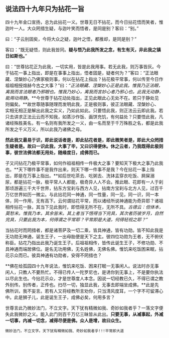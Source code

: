 ##  说法四十九年只为拈花一旨

四十九年金口宣扬，总为此拈花一义。世尊无日不拈花，而今日拈花悟而笑者，惟迦叶一人。大众罔措生疑，与迦叶笑而悟者，是同是别？客曰：“别。”

曰：“子云别固矣，今将大众之疑，迦叶之悟，都推却，是同是别？”

客曰：“既无疑悟，则此我皆同。**疑与悟乃此我所发之念，有生有灭，非此我之镇日如斯也。**”

曰：“世尊拈花正为此我，一切实用，皆是此我用事。若无此我，则万事皆灰。今于拈花一事上指出，即是在事事上指出，悟者固是，疑者何为？”客曰：“正法眼藏、涅槃妙心乃佛家极则事，何以在拈花上指出？拈花极平常事，何以传至今日作祖祖相授煊赫今古之大事？”曰：“*正法眼藏、涅槃妙心正是此我。惟我乃正法眼，离我而言法眼者乃邪眼也。惟我乃妙心，离我而言妙心者乃邪心也。此我无动静，能用动用静*。**今世尊于拈花动处指出，正见此眼此心无处不在。若只于静处见则偏矣。**故世尊随事随理而发明此我，正是极则事，彼正法眼藏、涅槃妙心、实相无相正是解出此我之实义，乃如此如此。只要悟此我，则正法云云即此我。若只去讲求正法云云而不知我，如蒸沙作饭、画饼充饥，有何益处？只要悟此我，凡诸经殊胜美名，有一名则有我所发之一义，由一名而至于千万殊胜之名，都是此我所发之千义万义，所以此我乃诸佛之母。

**然此我又最易于识，即此说话者是，即此拈花者是，即此微笑者是，即此大众罔措生疑者是。故曰一识此我，大事了毕，又曰识得便休。休之云者，乃我既得此极则事，彼世法佛法都无用处，随缘度日，成佛而已。**

子又问拈花乃极平常事，如何作祖祖相传一件极大之事？要知天下极大之事乃此我也。**天下哪件事不是我作出来，则天下哪一件事不是我？今在拈花一事上指出，即是在万事上指出。**如后世吃茶去、吃粥去、洗钵盂穿衣吃饭、屙屎溺尿，都是拈花一脉，极平常人人都能，极奇异人人不会。推此眼、花即有一人于刹那顷游遍三千大千世界，拈东方宝刹与西方人见，拈南方宝刹与北方人见，过百千万亿世界如历一微尘。与此拈花同一神通，同一性量，同一见，同一识，同一本体，同一作用，无有高下。云何谓拈花平常，而以诸经所说神通能为奇异耶？诸祖相传拈花一脉，其当下见此我时，即悟得无所不在，无所不具。*古德云：但体本，莫愁末。惟我乃本，其余皆末。其上者当下悟得当下完具，其次者历彼岁月，自然完具，只要此我为本，何得谓之平常耶？平常即是大道，何得轻视之耶？”*

当拈花时而罔措者，都是诸菩萨及一切二乘，皆具神通，皆有功勋。皆不知此我是无功勋无神通，诞生王子，一出母胎便是天下之主。彼四位功勋为王者，无不俯伏称臣。拈花乃指出此我乃诞生王子。后祖祖相传，皆传此诞生王子，不修功勋、不具神通而端居佛位。是名无功用佛，无名姓佛，无佛名佛。惟饥来吃饭困来眠，拈花示众而已。彼具神通有功勋者，安得不罔措也？

**佛在给孤园四十九年说法，惟饥来吃饭、困来打眠一无事闲人。说法时亦无事闲人，只教人不要热忙。不得已传人一陀罗尼也，是诱你到无事上，不是要你执法以尽此生也。今拈花示众，才是世尊度人本念。因说一切经教已久，不得已谓之教外别传。别传者，正传也。扫尽一切，独显此我，无事去即端坐成佛。**此是先佛所训，我不妄言。若有人又将经教所言劝你，只当清风度耳，一个字不可留滞心中。此是狮子儿，此是诞生王子，成佛必矣，何用多言？

世尊言此乃微妙法门，不立文字。天下犹有精微如我、奇妙如我者乎？一落文字便失此我微妙之义。能入此门则百千万亿三昧皆从此出。**只要无事，从减事起，外减一切事，内减一切念，减得尽便是佛。众人是增，故曰众生。**

```yang
微妙法门，不立文字。天下犹有精微如我、奇妙如我者乎!!!平常即大道
```
